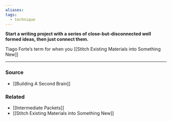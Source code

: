```yaml
---
aliases: 
tags:
  - technique
---
```

**Start a writing project with a series of close-but-disconnected well formed ideas, then just connect them.**

Tiago Forte’s term for when you [[Stitch Existing Materials into Something New]] 

---

### Source
- [[Building A Second Brain]]

### Related
- [[Intermediate Packets]] 
- [[Stitch Existing Materials into Something New]]